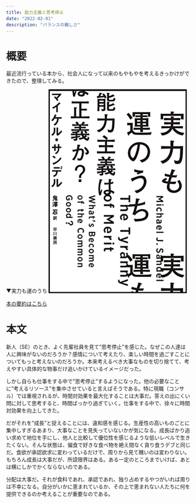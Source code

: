 ```yaml
---
title: 能力主義と思考停止
date: "2022-02-01"
description: "バランスの難しさ"
---
```


# 概要

最近流行っている本から、社会人になって以来のもやもやを考えるきっかけができたので、整理してみる。

▼実力も運のうち
<img src="2022-02-01-23-31-05.png" width="75%">

[本の要約はこちら](https://sakudoku.com/review/self-development/tyranny_of_merit)


# 本文

新人（SE）のとき、よく先輩社員を見て”思考停止”を感じた。なぜこの人達は人に興味がないのだろうか？感情について考えたり、楽しい時間を過ごすことについてもっと考えないのだろうか。本来考えるべき大事なものを切り捨てて、考えやすい具体的な物事だけ追いかけているイメージだった。

しかし自らも仕事をする中で”思考停止”するようになった。他の必要なことに”考えるリソース”を集中させていると言えばそうである。特に現職（コンサル）では重視されるが、時間対効果を最大化することは大事だ。答えの出にくい問に対して思考すると、時間ばっかり過ぎていく。仕事をする中で、徐々に時間対効果を向上してきた。

だがそれを”成長”と捉えることには、違和感を感じる。生産性の高いものごとに集中しすぎるあまり、大事なことを見失っていないかが気になる。成長ばかり追い求めて地位を手にし、他人と比較して優位性を感じるような低いレベルで生きたくない。そんな状態は、偏食で好きな食べ物を絶え間なく貪り食うデブと同じだ。食欲が承認欲求に変わっているだけで、周りから見て醜いのは変わりない。もちろん成長は大事だが、所詮限界はある。ある一定のところまでいけば、あとは横にしかでかくならないのである。

分配は大事だ。それが食料であれ、承認であれ、独り占めするやつがいれば周りは不幸になる。自分がいかに恵まれているか、その上で恵まれない人たちに何を提供できるのか考えることが重要なのである。